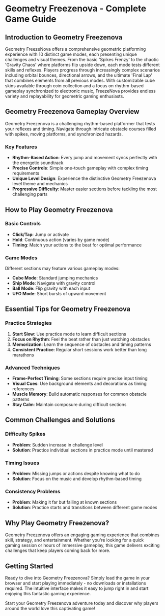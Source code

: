 # Geometry Freezenova - Complete Game Guide

## Introduction to Geometry Freezenova

Geometry FreezeNova offers a comprehensive geometric platforming experience with 10 distinct game modes, each presenting unique challenges and visual themes. From the basic 'Spikes Frenzy' to the chaotic 'Gravity Chaos' where platforms flip upside down, each mode tests different skills and reflexes. Players progress through increasingly complex scenarios including orbital bounces, directional arrows, and the ultimate 'Final Lap' that combines elements from all previous modes. With customizable cube skins available through coin collection and a focus on rhythm-based gameplay synchronized to electronic music, FreezeNova provides endless variety and replayability for geometric gaming enthusiasts.

## Geometry Freezenova Gameplay Overview

Geometry Freezenova is a challenging rhythm-based platformer that tests your reflexes and timing. Navigate through intricate obstacle courses filled with spikes, moving platforms, and synchronized hazards.

### Key Features
- **Rhythm-Based Action**: Every jump and movement syncs perfectly with the energetic soundtrack
- **Precise Controls**: Simple one-touch gameplay with complex timing requirements
- **Unique Level Design**: Experience the distinctive Geometry Freezenova level theme and mechanics
- **Progressive Difficulty**: Master easier sections before tackling the most challenging parts

## How to Play Geometry Freezenova

### Basic Controls
- **Click/Tap**: Jump or activate
- **Hold**: Continuous action (varies by game mode)
- **Timing**: Match your actions to the beat for optimal performance

### Game Modes
Different sections may feature various gameplay modes:
- **Cube Mode**: Standard jumping mechanics
- **Ship Mode**: Navigate with gravity control
- **Ball Mode**: Flip gravity with each input
- **UFO Mode**: Short bursts of upward movement

## Essential Tips for Geometry Freezenova

### Practice Strategies
1. **Start Slow**: Use practice mode to learn difficult sections
2. **Focus on Rhythm**: Feel the beat rather than just watching obstacles
3. **Memorization**: Learn the sequence of obstacles and timing patterns
4. **Consistent Practice**: Regular short sessions work better than long marathons

### Advanced Techniques
- **Frame-Perfect Timing**: Some sections require precise input timing
- **Visual Cues**: Use background elements and decorations as timing references
- **Muscle Memory**: Build automatic responses for common obstacle patterns
- **Stay Calm**: Maintain composure during difficult sections

## Common Challenges and Solutions

### Difficulty Spikes
- **Problem**: Sudden increase in challenge level
- **Solution**: Practice individual sections in practice mode until mastered

### Timing Issues
- **Problem**: Missing jumps or actions despite knowing what to do
- **Solution**: Focus on the music and develop rhythm-based timing

### Consistency Problems
- **Problem**: Making it far but failing at known sections
- **Solution**: Practice starts and transitions between different game modes


## Why Play Geometry Freezenova?

Geometry Freezenova offers an engaging gaming experience that combines skill, strategy, and entertainment. Whether you're looking for a quick gaming session or hours of immersive gameplay, this game delivers exciting challenges that keep players coming back for more.

## Getting Started

Ready to dive into Geometry Freezenova? Simply load the game in your browser and start playing immediately - no downloads or installations required. The intuitive interface makes it easy to jump right in and start enjoying this fantastic gaming experience.

Start your Geometry Freezenova adventure today and discover why players around the world love this captivating game!